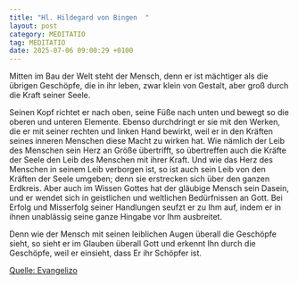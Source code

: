 ```yaml
---
title: "Hl. Hildegard von Bingen  "
layout: post
category: MEDITATIO
tag: MEDITATIO
date: 2025-07-06 09:00:29 +0100
---
```

Mitten im Bau der Welt steht der Mensch, denn er ist mächtiger als die übrigen Geschöpfe, die in ihr leben, zwar klein von Gestalt, aber groß durch die Kraft seiner Seele.
 
Seinen Kopf richtet er nach oben, seine Füße nach unten und bewegt so die oberen und unteren Elemente. Ebenso durchdringt er sie mit den Werken, die er mit seiner rechten und linken Hand bewirkt, weil er in den Kräften seines inneren Menschen diese Macht zu wirken hat.<!--more--> Wie nämlich der Leib des Menschen sein Herz an Größe übertrifft, so übertreffen auch die Kräfte der Seele den Leib des Menschen mit ihrer Kraft. Und wie das Herz des Menschen in seinem Leib verborgen ist, so ist auch sein Leib von den Kräften der Seele umgeben; denn sie erstrecken sich über den ganzen Erdkreis. Aber auch im Wissen Gottes hat der gläubige Mensch sein Dasein, und er wendet sich in geistlichen und weltlichen Bedürfnissen an Gott. Bei Erfolg und Misserfolg seiner Handlungen seufzt er zu Ihm auf, indem er in ihnen unablässig seine ganze Hingabe vor Ihm ausbreitet.
 
Denn wie der Mensch mit seinen leiblichen Augen überall die Geschöpfe sieht, so sieht er im Glauben überall Gott und erkennt Ihn durch die Geschöpfe, weil er einsieht, dass Er ihr Schöpfer ist.


[Quelle: Evangelizo](https://evangeliumtagfuertag.org/DE/gospel)